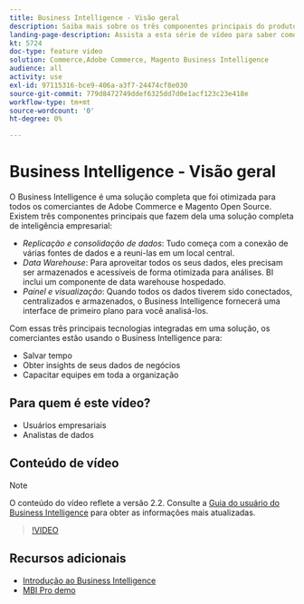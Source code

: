 ```yaml
---
title: Business Intelligence - Visão geral
description: Saiba mais sobre os três componentes principais do produto Business Intelligence que fornecem uma solução completa de inteligência empresarial.
landing-page-description: Assista a esta série de vídeo para saber como você pode gerar melhores insights e resultados de negócios por meio da agregação, análise e visualização de dados.
kt: 5724
doc-type: feature video
solution: Commerce,Adobe Commerce, Magento Business Intelligence
audience: all
activity: use
exl-id: 97115316-bce9-406a-a3f7-24474cf8e030
source-git-commit: 779d8472749ddef6325dd7d0e1acf123c23e418e
workflow-type: tm+mt
source-wordcount: '0'
ht-degree: 0%

---
```


# Business Intelligence - Visão geral

O Business Intelligence é uma solução completa que foi otimizada para todos os comerciantes de Adobe Commerce e Magento Open Source. Existem três componentes principais que fazem dela uma solução completa de inteligência empresarial:

- _Replicação e consolidação de dados_: Tudo começa com a conexão de várias fontes de dados e a reuni-las em um local central.
- _Data Warehouse_: Para aproveitar todos os seus dados, eles precisam ser armazenados e acessíveis de forma otimizada para análises. BI inclui um componente de data warehouse hospedado.
- _Painel e visualização_: Quando todos os dados tiverem sido conectados, centralizados e armazenados, o Business Intelligence fornecerá uma interface de primeiro plano para você analisá-los.

Com essas três principais tecnologias integradas em uma solução, os comerciantes estão usando o Business Intelligence para:

- Salvar tempo
- Obter insights de seus dados de negócios
- Capacitar equipes em toda a organização

## Para quem é este vídeo?

- Usuários empresariais
- Analistas de dados

## Conteúdo de vídeo

>[!NOTE]
>
>O conteúdo do vídeo reflete a versão 2.2. Consulte a [Guia do usuário do Business Intelligence](https://docs.magento.com/mbi/) para obter as informações mais atualizadas.

>[!VIDEO](https://video.tv.adobe.com/v/35979?quality=12&learn=on)

## Recursos adicionais

- [Introdução ao Business Intelligence](https://docs.magento.com/mbi/getting-started/getting-started.html)
- [MBI Pro demo](https://support.magento.com/hc/en-us/articles/360016729571)
